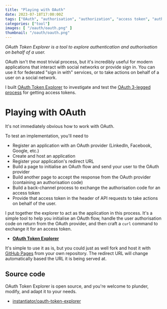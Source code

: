 ```yaml
---
title: "Playing with OAuth"
date: 2023-07-18T17:00:00Z
tags: ["OAuth", "authorisation", "authorization", "access token", "authorization code", "redirect url", "scope" ]
categories: ["tool"]
images: [ "/oauth/oauth.png" ]
thumbnail: "/oauth/oauth.png"
---
```


_OAuth Token Explorer is a tool to explore authentication and authorisation on behalf of a user._

OAuth isn't the most trivial process, but it's incredibly useful for modern applications that interact with social networks or provide sign in. You can use it for federated "sign in with" services, or to take actions on behalf of a user on a social network.

I built [OAuth Token Explorer](https://instantiator.dev/oauth-token-explorer/) to investigate and test the [OAuth 3-legged process](https://learn.microsoft.com/en-us/linkedin/shared/authentication/authorization-code-flow) for getting access tokens.

# Playing with OAuth

It's not immediately obvious how to work with OAuth.

To test an implementation, you'll need to

* Register an application with an OAuth provider (LinkedIn, Facebook, Google, etc.)
* Create and host an application
* Register your application's redirect URL
* Build a page to initialise an OAuth flow and send your user to the OAuth provider
* Build another page to accept the response from the OAuth provider (containing an authorisation code)
* Build a back-channel process to exchange the authorisation code for an access token
* Provide that access token in the header of API requests to take actions on behalf of the user.

I put together the explorer to act as the application in this process. It's a simple tool to help you initialise an OAuth flow, handle the user authorisation code on return from the OAuth provider, and then craft a `curl` command to exchange it for an access token.

* **[OAuth Token Explorer](https://instantiator.dev/oauth-token-explorer/)**

It's simple to use it as is, but you could just as well fork and host it with [GitHub Pages](https://pages.github.com/) from your own repository. The redirect URL will change automatically based the URL it is being served at.

## Source code

OAuth Token Explorer is open source, and you're welcome to plunder, modify, and adapt it to your needs.

* [instantiator/oauth-token-explorer](https://github.com/instantiator/oauth-token-explorer)
